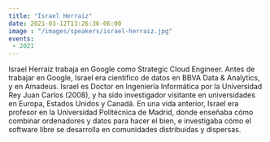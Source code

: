 ```yaml
---
title: "Israel Herraiz"
date: 2021-03-12T13:26:36-06:00
image : "/images/speakers/israel-herraiz.jpg"
events:
 - 2021
---
```


 Israel Herraiz trabaja en Google como Strategic Cloud Engineer. Antes de trabajar en Google, Israel era científico de datos en BBVA Data & Analytics, y en Amadeus. Israel es Doctor en Ingeniería Informática por la Universidad Rey Juan Carlos (2008), y ha sido investigador visitante en universidades en Europa, Estados Unidos y Canadá. En una vida anterior, Israel era profesor en la Universidad Politécnica de Madrid, donde enseñaba cómo combinar ordenadores y datos para hacer el bien, e investigaba cómo el software libre se desarrolla en comunidades distribuidas y dispersas.